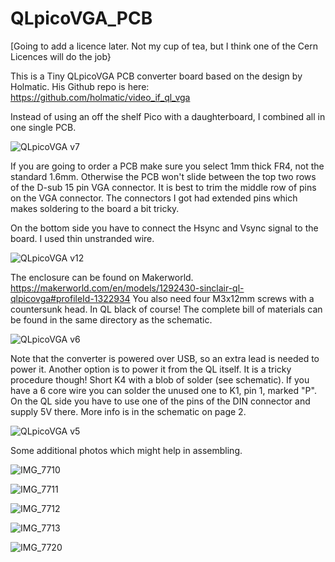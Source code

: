 # QLpicoVGA_PCB
[Going to add a licence later. Not my cup of tea, but I think one of the Cern Licences will do the job}

This is a Tiny QLpicoVGA PCB converter board based on the design by Holmatic.
His Github repo is here: https://github.com/holmatic/video_if_ql_vga

Instead of using an off the shelf Pico with a daughterboard, I combined all in one single PCB.

![QLpicoVGA v7](https://github.com/user-attachments/assets/1b5679c7-5b00-4d78-8289-11e73a950140)

If you are going to order a PCB make sure you select 1mm thick FR4, not the standard 1.6mm. Otherwise the PCB won't slide between the top two rows of the D-sub 15 pin VGA connector.
It is best to trim the middle row of pins on the VGA connector. The connectors I got had extended pins which makes soldering to the board a bit tricky.

On the bottom side you have to connect the Hsync and Vsync signal to the board. I used thin unstranded wire.

![QLpicoVGA v12](https://github.com/user-attachments/assets/b9adeb00-2a8e-4e35-aa2c-550dde411eee)

The enclosure can be found on Makerworld.
https://makerworld.com/en/models/1292430-sinclair-ql-qlpicovga#profileId-1322934
You also need four M3x12mm screws with a countersunk head. In QL black of course!
The complete bill of materials can be found in the same directory as the schematic.

![QLpicoVGA v6](https://github.com/user-attachments/assets/7bcf3490-32a0-443c-ba1d-784999c98415)

Note that the converter is powered over USB, so an extra lead is needed to power it.
Another option is to power it from the QL itself. It is a tricky procedure though!
Short K4 with a blob of solder (see schematic). If you have a 6 core wire you can solder the unused one to K1, pin 1, marked "P". On the QL side you have to use one of the pins of the DIN connector and supply 5V there. More info is in the schematic on page 2.

![QLpicoVGA v5](https://github.com/user-attachments/assets/1bcc91b4-5461-4a37-a74b-2e02751b4b03)

Some additional photos which might help in assembling.

![IMG_7710](https://github.com/user-attachments/assets/3556425a-b54c-4fd1-9cc1-b436a310888e)

![IMG_7711](https://github.com/user-attachments/assets/792ed7b8-9762-4e23-962b-be276b609a97)

![IMG_7712](https://github.com/user-attachments/assets/0b6ced56-a854-48c4-a526-8967fccb87be)

![IMG_7713](https://github.com/user-attachments/assets/ed01cd0b-078d-4070-982e-841e59dec5c5)

![IMG_7720](https://github.com/user-attachments/assets/549cf53d-373d-4718-8533-e860170cfdf3)

